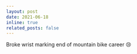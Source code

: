 ```yaml
---
layout: post
date: 2021-06-18
inline: true
related_posts: false
---
```


Broke wrist marking end of mountain bike career 😢